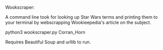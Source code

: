 Wookscraper:

A command line took for looking up Star Wars terms and printing them to your
terminal by webscrapping Wookieepedia's article on the subject.

python3 wookscraper.py Corran_Horn

Requires Beautiful Soup and urllib to run.

